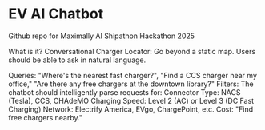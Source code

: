 # EV AI Chatbot
Github repo for Maximally AI Shipathon Hackathon 2025


What is it?
Conversational Charger Locator: Go beyond a static map. Users should be able to ask in natural language.

Queries: "Where's the nearest fast charger?", "Find a CCS charger near my office," "Are there any free chargers at the downtown library?"
Filters: The chatbot should intelligently parse requests for:
Connector Type: NACS (Tesla), CCS, CHAdeMO
Charging Speed: Level 2 (AC) or Level 3 (DC Fast Charging)
Network: Electrify America, EVgo, ChargePoint, etc.
Cost: "Find free chargers nearby."
